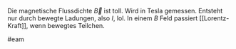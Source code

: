 Die magnetische Flussdichte $\vec B$ ist toll. Wird in Tesla gemessen. Entsteht nur durch bewegte Ladungen, also $I$, lol. In einem $B$ Feld passiert [[Lorentz-Kraft]], wenn bewegtes Teilchen. 

#eam 